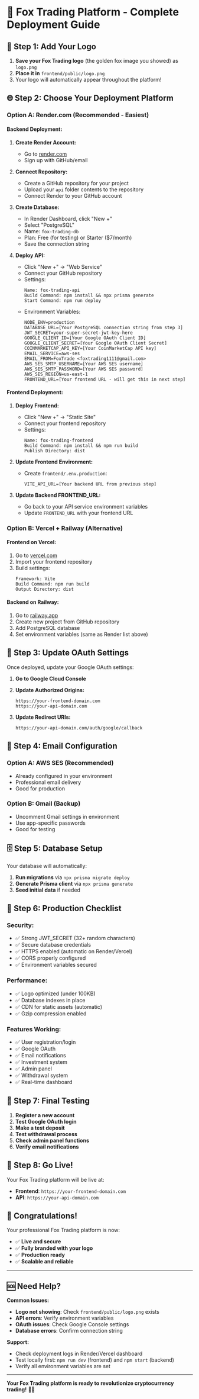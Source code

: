 # 🚀 Fox Trading Platform - Complete Deployment Guide

## 🦊 **Step 1: Add Your Logo**

1. **Save your Fox Trading logo** (the golden fox image you showed) as `logo.png`
2. **Place it in** `frontend/public/logo.png`
3. Your logo will automatically appear throughout the platform!

## 🌐 **Step 2: Choose Your Deployment Platform**

### **Option A: Render.com (Recommended - Easiest)**

#### **Backend Deployment:**

1. **Create Render Account:**
   - Go to [render.com](https://render.com)
   - Sign up with GitHub/email

2. **Connect Repository:**
   - Create a GitHub repository for your project
   - Upload your `api` folder contents to the repository
   - Connect Render to your GitHub account

3. **Create Database:**
   - In Render Dashboard, click "New +"
   - Select "PostgreSQL"
   - Name: `fox-trading-db`
   - Plan: Free (for testing) or Starter ($7/month)
   - Save the connection string

4. **Deploy API:**
   - Click "New +" → "Web Service"
   - Connect your GitHub repository
   - Settings:
     ```
     Name: fox-trading-api
     Build Command: npm install && npx prisma generate
     Start Command: npm run deploy
     ```
   - Environment Variables:
     ```
     NODE_ENV=production
     DATABASE_URL=[Your PostgreSQL connection string from step 3]
     JWT_SECRET=your-super-secret-jwt-key-here
     GOOGLE_CLIENT_ID=[Your Google OAuth Client ID]
     GOOGLE_CLIENT_SECRET=[Your Google OAuth Client Secret]
     COINMARKETCAP_API_KEY=[Your CoinMarketCap API key]
     EMAIL_SERVICE=aws-ses
     EMAIL_FROM=FoxTrade <foxtrading1111@gmail.com>
     AWS_SES_SMTP_USERNAME=[Your AWS SES username]
     AWS_SES_SMTP_PASSWORD=[Your AWS SES password]
     AWS_SES_REGION=us-east-1
     FRONTEND_URL=[Your frontend URL - will get this in next step]
     ```

#### **Frontend Deployment:**

1. **Deploy Frontend:**
   - Click "New +" → "Static Site"
   - Connect your frontend repository
   - Settings:
     ```
     Name: fox-trading-frontend
     Build Command: npm install && npm run build
     Publish Directory: dist
     ```

2. **Update Frontend Environment:**
   - Create `frontend/.env.production`:
     ```
     VITE_API_URL=[Your backend URL from previous step]
     ```

3. **Update Backend FRONTEND_URL:**
   - Go back to your API service environment variables
   - Update `FRONTEND_URL` with your frontend URL

### **Option B: Vercel + Railway (Alternative)**

#### **Frontend on Vercel:**

1. Go to [vercel.com](https://vercel.com)
2. Import your frontend repository
3. Build settings:
   ```
   Framework: Vite
   Build Command: npm run build
   Output Directory: dist
   ```

#### **Backend on Railway:**

1. Go to [railway.app](https://railway.app)
2. Create new project from GitHub repository
3. Add PostgreSQL database
4. Set environment variables (same as Render list above)

## 🔧 **Step 3: Update OAuth Settings**

Once deployed, update your Google OAuth settings:

1. **Go to Google Cloud Console**
2. **Update Authorized Origins:**
   ```
   https://your-frontend-domain.com
   https://your-api-domain.com
   ```

3. **Update Redirect URIs:**
   ```
   https://your-api-domain.com/auth/google/callback
   ```

## 📧 **Step 4: Email Configuration**

### **Option A: AWS SES (Recommended)**
- Already configured in your environment
- Professional email delivery
- Good for production

### **Option B: Gmail (Backup)**
- Uncomment Gmail settings in environment
- Use app-specific passwords
- Good for testing

## 🗄️ **Step 5: Database Setup**

Your database will automatically:
1. **Run migrations** via `npx prisma migrate deploy`
2. **Generate Prisma client** via `npx prisma generate`
3. **Seed initial data** if needed

## 🎯 **Step 6: Production Checklist**

### **Security:**
- ✅ Strong JWT_SECRET (32+ random characters)
- ✅ Secure database credentials
- ✅ HTTPS enabled (automatic on Render/Vercel)
- ✅ CORS properly configured
- ✅ Environment variables secured

### **Performance:**
- ✅ Logo optimized (under 100KB)
- ✅ Database indexes in place
- ✅ CDN for static assets (automatic)
- ✅ Gzip compression enabled

### **Features Working:**
- ✅ User registration/login
- ✅ Google OAuth
- ✅ Email notifications
- ✅ Investment system
- ✅ Admin panel
- ✅ Withdrawal system
- ✅ Real-time dashboard

## 🌟 **Step 7: Final Testing**

1. **Register a new account**
2. **Test Google OAuth login**
3. **Make a test deposit**
4. **Test withdrawal process**
5. **Check admin panel functions**
6. **Verify email notifications**

## 📱 **Step 8: Go Live!**

Your Fox Trading platform will be live at:
- **Frontend**: `https://your-frontend-domain.com`
- **API**: `https://your-api-domain.com`

## 🎉 **Congratulations!**

Your professional Fox Trading platform is now:
- ✅ **Live and secure**
- ✅ **Fully branded with your logo**
- ✅ **Production ready**
- ✅ **Scalable and reliable**

---

## 🆘 **Need Help?**

**Common Issues:**
- **Logo not showing**: Check `frontend/public/logo.png` exists
- **API errors**: Verify environment variables
- **OAuth issues**: Check Google Console settings
- **Database errors**: Confirm connection string

**Support:**
- Check deployment logs in Render/Vercel dashboard
- Test locally first: `npm run dev` (frontend) and `npm start` (backend)
- Verify all environment variables are set

---

**Your Fox Trading platform is ready to revolutionize cryptocurrency trading!** 🚀🦊